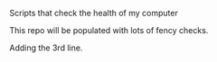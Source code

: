 Scripts that check the health of my computer

This repo will be populated with lots of fency checks.

Adding the 3rd line.
